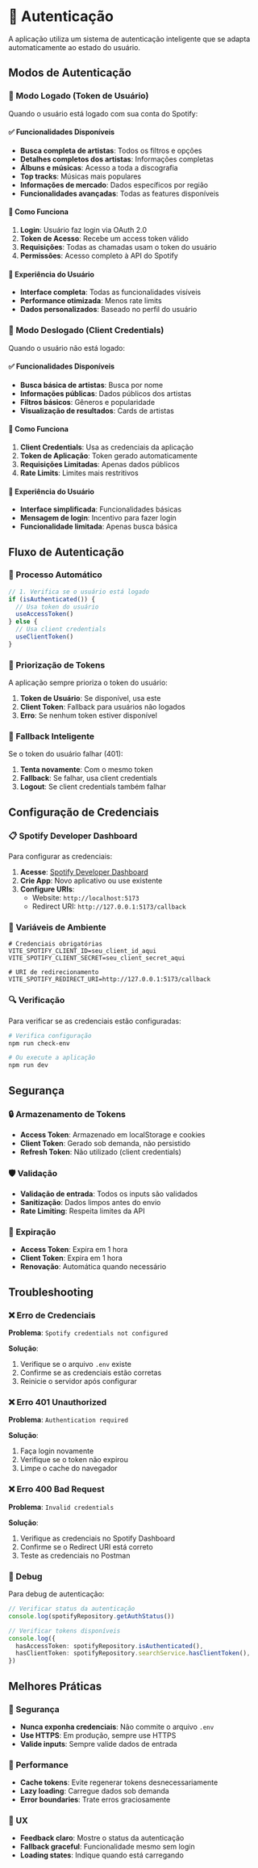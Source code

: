 # 🔐 Autenticação

A aplicação utiliza um sistema de autenticação inteligente que se adapta automaticamente ao estado do usuário.

## Modos de Autenticação

### 🔑 Modo Logado (Token de Usuário)

Quando o usuário está logado com sua conta do Spotify:

#### ✅ Funcionalidades Disponíveis

- **Busca completa de artistas**: Todos os filtros e opções
- **Detalhes completos dos artistas**: Informações completas
- **Álbuns e músicas**: Acesso a toda a discografia
- **Top tracks**: Músicas mais populares
- **Informações de mercado**: Dados específicos por região
- **Funcionalidades avançadas**: Todas as features disponíveis

#### 🔄 Como Funciona

1. **Login**: Usuário faz login via OAuth 2.0
2. **Token de Acesso**: Recebe um access token válido
3. **Requisições**: Todas as chamadas usam o token do usuário
4. **Permissões**: Acesso completo à API do Spotify

#### 📱 Experiência do Usuário

- **Interface completa**: Todas as funcionalidades visíveis
- **Performance otimizada**: Menos rate limits
- **Dados personalizados**: Baseado no perfil do usuário

### 🔧 Modo Deslogado (Client Credentials)

Quando o usuário não está logado:

#### ✅ Funcionalidades Disponíveis

- **Busca básica de artistas**: Busca por nome
- **Informações públicas**: Dados públicos dos artistas
- **Filtros básicos**: Gêneros e popularidade
- **Visualização de resultados**: Cards de artistas

#### 🔄 Como Funciona

1. **Client Credentials**: Usa as credenciais da aplicação
2. **Token de Aplicação**: Token gerado automaticamente
3. **Requisições Limitadas**: Apenas dados públicos
4. **Rate Limits**: Limites mais restritivos

#### 📱 Experiência do Usuário

- **Interface simplificada**: Funcionalidades básicas
- **Mensagem de login**: Incentivo para fazer login
- **Funcionalidade limitada**: Apenas busca básica

## Fluxo de Autenticação

### 🔄 Processo Automático

```typescript
// 1. Verifica se o usuário está logado
if (isAuthenticated()) {
  // Usa token do usuário
  useAccessToken()
} else {
  // Usa client credentials
  useClientToken()
}
```

### 🎯 Priorização de Tokens

A aplicação sempre prioriza o token do usuário:

1. **Token de Usuário**: Se disponível, usa este
2. **Client Token**: Fallback para usuários não logados
3. **Erro**: Se nenhum token estiver disponível

### 🔄 Fallback Inteligente

Se o token do usuário falhar (401):

1. **Tenta novamente**: Com o mesmo token
2. **Fallback**: Se falhar, usa client credentials
3. **Logout**: Se client credentials também falhar

## Configuração de Credenciais

### 📋 Spotify Developer Dashboard

Para configurar as credenciais:

1. **Acesse**: [Spotify Developer Dashboard](https://developer.spotify.com/dashboard)
2. **Crie App**: Novo aplicativo ou use existente
3. **Configure URIs**:
   - Website: `http://localhost:5173`
   - Redirect URI: `http://127.0.0.1:5173/callback`

### 🔧 Variáveis de Ambiente

```env
# Credenciais obrigatórias
VITE_SPOTIFY_CLIENT_ID=seu_client_id_aqui
VITE_SPOTIFY_CLIENT_SECRET=seu_client_secret_aqui

# URI de redirecionamento
VITE_SPOTIFY_REDIRECT_URI=http://127.0.0.1:5173/callback
```

### 🔍 Verificação

Para verificar se as credenciais estão configuradas:

```bash
# Verifica configuração
npm run check-env

# Ou execute a aplicação
npm run dev
```

## Segurança

### 🔒 Armazenamento de Tokens

- **Access Token**: Armazenado em localStorage e cookies
- **Client Token**: Gerado sob demanda, não persistido
- **Refresh Token**: Não utilizado (client credentials)

### 🛡️ Validação

- **Validação de entrada**: Todos os inputs são validados
- **Sanitização**: Dados limpos antes do envio
- **Rate Limiting**: Respeita limites da API

### 🔄 Expiração

- **Access Token**: Expira em 1 hora
- **Client Token**: Expira em 1 hora
- **Renovação**: Automática quando necessário

## Troubleshooting

### ❌ Erro de Credenciais

**Problema**: `Spotify credentials not configured`

**Solução**:

1. Verifique se o arquivo `.env` existe
2. Confirme se as credenciais estão corretas
3. Reinicie o servidor após configurar

### ❌ Erro 401 Unauthorized

**Problema**: `Authentication required`

**Solução**:

1. Faça login novamente
2. Verifique se o token não expirou
3. Limpe o cache do navegador

### ❌ Erro 400 Bad Request

**Problema**: `Invalid credentials`

**Solução**:

1. Verifique as credenciais no Spotify Dashboard
2. Confirme se o Redirect URI está correto
3. Teste as credenciais no Postman

### 🔧 Debug

Para debug de autenticação:

```typescript
// Verificar status da autenticação
console.log(spotifyRepository.getAuthStatus())

// Verificar tokens disponíveis
console.log({
  hasAccessToken: spotifyRepository.isAuthenticated(),
  hasClientToken: spotifyRepository.searchService.hasClientToken(),
})
```

## Melhores Práticas

### 🔐 Segurança

- **Nunca exponha credenciais**: Não commite o arquivo `.env`
- **Use HTTPS**: Em produção, sempre use HTTPS
- **Valide inputs**: Sempre valide dados de entrada

### 🚀 Performance

- **Cache tokens**: Evite regenerar tokens desnecessariamente
- **Lazy loading**: Carregue dados sob demanda
- **Error boundaries**: Trate erros graciosamente

### 📱 UX

- **Feedback claro**: Mostre o status da autenticação
- **Fallback graceful**: Funcionalidade mesmo sem login
- **Loading states**: Indique quando está carregando
